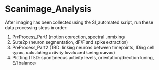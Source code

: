 # Scanimage_Analysis
 
After imaging has been collected using the SI_automated script, run these data processing steps in order:

1. PreProcess_Part1 (motion correction, spectral unmixing)
2. Suite2p (neuron segmentation, dF/F and spike extraction)
3. PreProcess_Part2 (TBD: linking neurons between timepoints, IDing cell types, calculating activity levels and tuning curves)
4. Plotting (TBD: spontaneous activity levels, orientation/direction tuning, E/I balance)
